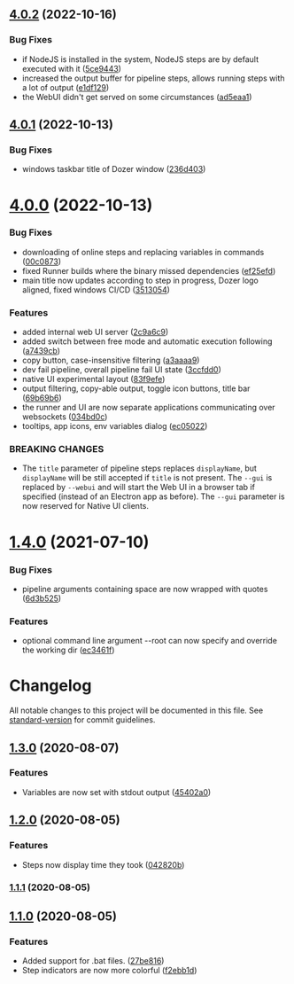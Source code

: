 ## [4.0.2](https://github.com/kasp1/Dozer/compare/v4.0.1...v4.0.2) (2022-10-16)


### Bug Fixes

* if NodeJS is installed in the system, NodeJS steps are by default executed with it ([5ce9443](https://github.com/kasp1/Dozer/commit/5ce94439bdb375776f9149660d8bad2890ae5c85))
* increased the output buffer for pipeline steps, allows running steps with a lot of output ([e1df129](https://github.com/kasp1/Dozer/commit/e1df12923fc8b7117d39b1be34f138ba384dcf07))
* the WebUI didn't get served on some circumstances ([ad5eaa1](https://github.com/kasp1/Dozer/commit/ad5eaa114cb618e25686538a8e7c742534aa1cae))

## [4.0.1](https://github.com/kasp1/Dozer/compare/v4.0.0...v4.0.1) (2022-10-13)


### Bug Fixes

* windows taskbar title of Dozer window ([236d403](https://github.com/kasp1/Dozer/commit/236d4038bcad67852f9660bbbd856d46265b197f))

# [4.0.0](https://github.com/kasp1/Dozer/compare/v3.1.0...v4.0.0) (2022-10-13)


### Bug Fixes

* downloading of online steps and replacing variables in commands ([00c0873](https://github.com/kasp1/Dozer/commit/00c087303ec0af5a54e9d315492c0f4ae764500c))
* fixed Runner builds where the binary missed dependencies ([ef25efd](https://github.com/kasp1/Dozer/commit/ef25efd0a7597956ca73240d9c5d54c57377f8b9))
* main title now updates according to step in progress, Dozer logo aligned, fixed windows CI/CD ([3513054](https://github.com/kasp1/Dozer/commit/3513054000760f18816fbcc51dfd759a049675aa))


### Features

* added internal web UI server ([2c9a6c9](https://github.com/kasp1/Dozer/commit/2c9a6c957f951910d9fb26ba9a8b6c28adf226cf))
* added switch between free mode and automatic execution following ([a7439cb](https://github.com/kasp1/Dozer/commit/a7439cbadc05774ddcba886e3e16327e78eef239))
* copy button, case-insensitive filtering ([a3aaaa9](https://github.com/kasp1/Dozer/commit/a3aaaa9e96fc30a572e17f790badfe8c73202f58))
* dev fail pipeline, overall pipeline fail UI state ([3ccfdd0](https://github.com/kasp1/Dozer/commit/3ccfdd003e9769a20d6de853448282b81c2222de))
* native UI experimental layout ([83f9efe](https://github.com/kasp1/Dozer/commit/83f9efe30b389fb7ee6b9c6f7a90972989b83cc7))
* output filtering, copy-able output, toggle icon buttons, title bar ([69b69b6](https://github.com/kasp1/Dozer/commit/69b69b68bdfe7393a91636351801d4f4fd0aef38))
* the runner and UI are now separate applications communicating over websockets ([034bd0c](https://github.com/kasp1/Dozer/commit/034bd0c3a4978ab74eef1fce62cc642ecc403595))
* tooltips, app icons, env variables dialog ([ec05022](https://github.com/kasp1/Dozer/commit/ec0502231bd3cce39694ae79bf7af3ac38631114))


### BREAKING CHANGES

* The `title` parameter of pipeline steps replaces `displayName`, but `displayName`
will be still accepted if `title` is not present. The `--gui` is replaced by `--webui` and will
start the Web UI in a browser tab if specified (instead of an Electron app as before). The `--gui`
parameter is now reserved for Native UI clients.

# [1.4.0](https://github.com/kasp1/Dozer/compare/v1.3.0...v1.4.0) (2021-07-10)


### Bug Fixes

* pipeline arguments containing space are now wrapped with quotes ([6d3b525](https://github.com/kasp1/Dozer/commit/6d3b525734748aecc3b739f12fdd8ee71c4e87c1))


### Features

* optional command line argument --root <path> can now specify and override the working dir ([ec3461f](https://github.com/kasp1/Dozer/commit/ec3461f9627ec3035b71bc68e5b00392412e7e33))

# Changelog

All notable changes to this project will be documented in this file. See [standard-version](https://github.com/conventional-changelog/standard-version) for commit guidelines.

## [1.3.0](https://github.com/kasp1/Dozer/compare/v1.2.0...v1.3.0) (2020-08-07)


### Features

* Variables are now set with stdout output ([45402a0](https://github.com/kasp1/Dozer/commit/45402a0791c8e27e6010ea2c498903bc1e7bde52))

## [1.2.0](https://github.com/kasp1/Dozer/compare/v1.1.1...v1.2.0) (2020-08-05)


### Features

* Steps now display time they took ([042820b](https://github.com/kasp1/Dozer/commit/042820b571c295ad9676999e8d6a410f9768634e))

### [1.1.1](https://github.com/kasp1/Dozer/compare/v1.1.0...v1.1.1) (2020-08-05)

## [1.1.0](https://github.com/kasp1/Dozer/compare/v1.0.0...v1.1.0) (2020-08-05)


### Features

* Added support for .bat files. ([27be816](https://github.com/kasp1/Dozer/commit/27be816d1f820bbfbc1f6adda419183bec9412c7))
* Step indicators are now more colorful ([f2ebb1d](https://github.com/kasp1/Dozer/commit/f2ebb1d14ed1f23dbfad383c3f2c31f9173a2807))
